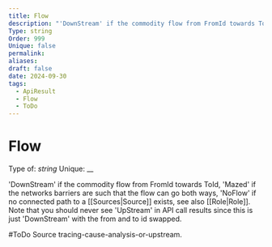 ```yaml
---
title: Flow
description: "'DownStream' if the commodity flow from FromId towards ToId, 'Mazed' if the networks barriers are such that the flow can go both ways, 'NoFlow' if no connected path to a [[Sources|Source]] exists, see also [[Role|Role]]. Note that you should never see 'UpStream' in API call results since this is just 'DownStream' with the from and to id swapped."
Type: string
Order: 999
Unique: false
permalink: 
aliases: 
draft: false
date: 2024-09-30
tags:
  - ApiResult
  - Flow
  - ToDo
---
```

# Flow

Type of: _string_
Unique: __

'DownStream' if the commodity flow from FromId towards ToId, 'Mazed' if the networks barriers are such that the flow can go both ways, 'NoFlow' if no connected path to a [[Sources|Source]] exists, see also [[Role|Role]]. Note that you should never see 'UpStream' in API call results since this is just 'DownStream' with the from and to id swapped.

#ToDo Source tracing-cause-analysis-or-upstream.